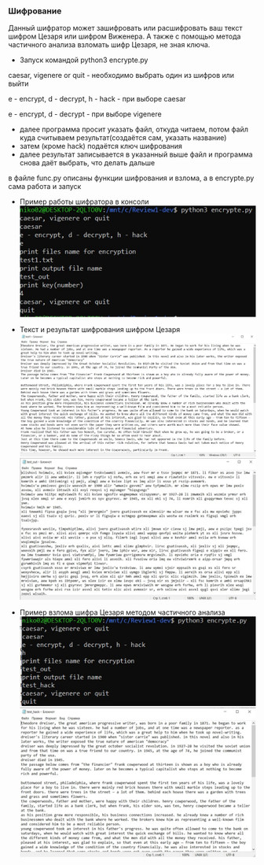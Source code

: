  ### Шифрование 
 
 Данный шифратор может зашифровать или расшифровать ваш текст шифром Цезаря или шифром Виженера. А также с помощью метода частичного анализа взломать шифр Цезаря, не зная ключа.
 
* Запуск командой python3 encrypte.py

caesar, vigenere or quit                - необходимо выбрать один из шифров или выйти

e - encrypt, d - decrypt, h - hack       - при выборе caesar 

e - encrypt, d - decrypt                 - при выборе vigenere

* далее программа просит указать файл, откуда читаем, потом файл куда считываем результат(создаётся сам, указать название) 
* затем (кроме hack) подаётся ключ шифрования  
* далее результат записывается в указанный выше файл и программа снова даёт выбрать, что делать дальше  


в файле func.py описаны функции шифрования и взлома, а в encrypte.py сама работа и запуск  

* Пример работы шифратора в консоли
![alt text](png/33.jpg "Описание будет тут")

* Текст и результат шифрования шифром Цезаря
![alt text](png/11.jpg "Описание будет тут")
![alt text](png/22.jpg "Описание будет тут")

* Пример взлома шифра Цезаря методом частичного анализа
![alt text](png/55.jpg "Описание будет тут")
![alt text](png/44.jpg "Описание будет тут")

